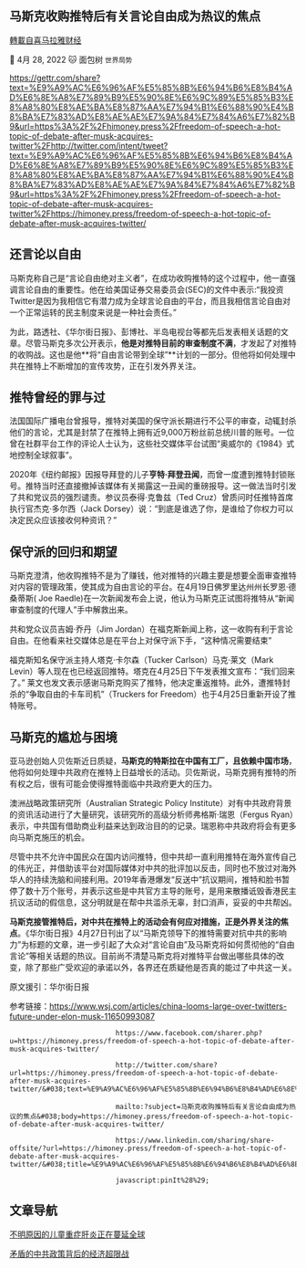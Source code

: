 
## 马斯克收购推特后有关言论自由成为热议的焦点
[轉載自喜马拉雅财经](https://himoney.press/freedom-of-speech-a-hot-topic-of-debate-after-musk-acquires-twitter/)

:date: 4月 28, 2022 :cat: 面包树 `世界局势` 

https://gettr.com/share?text=%E9%A9%AC%E6%96%AF%E5%85%8B%E6%94%B6%E8%B4%AD%E6%8E%A8%E7%89%B9%E5%90%8E%E6%9C%89%E5%85%B3%E8%A8%80%E8%AE%BA%E8%87%AA%E7%94%B1%E6%88%90%E4%B8%BA%E7%83%AD%E8%AE%AE%E7%9A%84%E7%84%A6%E7%82%B9&url=https%3A%2F%2Fhimoney.press%2Ffreedom-of-speech-a-hot-topic-of-debate-after-musk-acquires-twitter%2Fhttp://twitter.com/intent/tweet?text=%E9%A9%AC%E6%96%AF%E5%85%8B%E6%94%B6%E8%B4%AD%E6%8E%A8%E7%89%B9%E5%90%8E%E6%9C%89%E5%85%B3%E8%A8%80%E8%AE%BA%E8%87%AA%E7%94%B1%E6%88%90%E4%B8%BA%E7%83%AD%E8%AE%AE%E7%9A%84%E7%84%A6%E7%82%B9&url=https%3A%2F%2Fhimoney.press%2Ffreedom-of-speech-a-hot-topic-of-debate-after-musk-acquires-twitter%2Fhttps://himoney.press/freedom-of-speech-a-hot-topic-of-debate-after-musk-acquires-twitter/

## **还言论以自由**
    
马斯克称自己是“言论自由绝对主义者”，在成功收购推特的这个过程中，他一直强调言论自由的重要性。他在给美国证券交易委员会(SEC)的文件中表示:“我投资Twitter是因为我相信它有潜力成为全球言论自由的平台，而且我相信言论自由对一个正常运转的民主制度来说是一种社会责任。”
    
为此，路透社、《华尔街日报》、彭博社、半岛电视台等都先后发表相关话题的文章。尽管马斯克多次公开表示，**他是对推特目前的审查制度不满**，才发起了对推特的收购战。这也是他**将“自由言论带到全球”**计划的一部分。但他将如何处理中共在推特上不断增加的宣传攻势，正在引发外界关注。
    
## **推特曾经的罪与过** 
    
法国国际广播电台曾报导，推特对美国的保守派长期进行不公平的审查，动辄封杀他们的言论，尤其是封禁了在推特上拥有近9,000万粉丝前总统川普的账号。一位曾在社群平台工作的评论人士认为，这些社交媒体平台试图“奥威尔的《1984》式地控制全球叙事”。
    
2020年《纽约邮报》因报导拜登的儿子**亨特‧拜登丑闻**，而曾一度遭到推特封锁账号。推特当时还直接撤掉该媒体有关揭露这一丑闻的重磅报导。这一做法当时引发了共和党议员的强烈谴责。参议员泰得‧克鲁兹（Ted Cruz）曾质问时任推特首席执行官杰克‧多尔西（Jack Dorsey）说：“到底是谁选了你，是谁给了你权力可以决定民众应该接收何种资讯？”
    
## **保守派的回归和期望**
    
马斯克澄清，他收购推特不是为了赚钱，他对推特的兴趣主要是想要全面审查推特对内容的管理政策，使其成为自由言论的平台。在4月19日佛罗里达州州长罗恩‧德桑蒂斯( Joe Raedle)在一次新闻发布会上说，他认为马斯克正试图将推特从“新闻审查制度的代理人”手中解救出来。
    
共和党众议员吉姆‧乔丹（Jim Jordan）在福克斯新闻上称，这一收购有利于言论自由。在他看来社交媒体总是在平台上对保守派下手，“这种情况需要结束”
    
福克斯知名保守派主持人塔克‧卡尔森（Tucker Carlson）马克‧莱文（Mark Levin）等人现在也已经返回推特。塔克在4月25日下午发表推文宣布：“我们回来了。” 莱文也发文表示感谢马斯克购买了推特，他决定重返推特。此外，遭推特封杀的“争取自由的卡车司机”（Truckers for Freedom）也于4月25日重新开设了推特账号。
    
## **马斯克的尴尬与困境** 
    
亚马逊创始人贝佐斯近日质疑，**马斯克的特斯拉在中国有工厂，且依赖中国市场**，他将如何处理中共政府在推特上日益增长的活动。贝佐斯说，马斯克拥有推特的所有权之后，很有可能会使得推特面临中共政府更大的压力。
    
澳洲战略政策研究所（Australian Strategic Policy Institute）对有中共政府背景的资讯活动进行了大量研究，该研究所的高级分析师弗格斯‧瑞恩（Fergus Ryan）表示，中共国有借助商业利益来达到政治目的的记录。瑞恩称中共政府将会有更多向马斯克施压的机会。
    
尽管中共不允许中国民众在国内访问推特，但中共却一直利用推特在海外宣传自己的伟光正，并借助该平台对国际媒体对中共的批评加以反击，同时也不放过对海外华人的持续洗脑和间接利用。2019年香港爆发“反送中”抗议期间，推特和脸书暂停了数十万个账号，并表示这些是中共官方主导的账号，是用来散播诋毁香港民主抗议活动的假信息，这分明就是在帮中共滥杀无辜，封口消声，妥妥的中共帮凶。
    
**马斯克接管推特后，对中共在推特上的活动会有何应对措施，正是外界关注的焦点**。《华尔街日报》4月27日刊出了以“马斯克领导下的推特需要对抗中共的影响力”为标题的文章，进一步引起了大众对“言论自由”及马斯克将如何贯彻他的“自由言论”等相关话题的热议。目前尚不清楚马斯克将对推特平台做出哪些具体的改变，除了那些广受欢迎的承诺以外，各界还在质疑他是否真的能过了中共这一关。
    
原文援引：华尔街日报
    
参考链接：https://www.wsj.com/articles/china-looms-large-over-twitters-future-under-elon-musk-11650993087

                              https://www.facebook.com/sharer.php?u=https://himoney.press/freedom-of-speech-a-hot-topic-of-debate-after-musk-acquires-twitter/

                              http://twitter.com/share?url=https://himoney.press/freedom-of-speech-a-hot-topic-of-debate-after-musk-acquires-twitter/&#038;text=%E9%A9%AC%E6%96%AF%E5%85%8B%E6%94%B6%E8%B4%AD%E6%8E%A8%E7%89%B9%E5%90%8E%E6%9C%89%E5%85%B3%E8%A8%80%E8%AE%BA%E8%87%AA%E7%94%B1%E6%88%90%E4%B8%BA%E7%83%AD%E8%AE%AE%E7%9A%84%E7%84%A6%E7%82%B9
            
                              mailto:?subject=马斯克收购推特后有关言论自由成为热议的焦点&#038;body=https://himoney.press/freedom-of-speech-a-hot-topic-of-debate-after-musk-acquires-twitter/

                              https://www.linkedin.com/sharing/share-offsite/?url=https://himoney.press/freedom-of-speech-a-hot-topic-of-debate-after-musk-acquires-twitter/&#038;title=%E9%A9%AC%E6%96%AF%E5%85%8B%E6%94%B6%E8%B4%AD%E6%8E%A8%E7%89%B9%E5%90%8E%E6%9C%89%E5%85%B3%E8%A8%80%E8%AE%BA%E8%87%AA%E7%94%B1%E6%88%90%E4%B8%BA%E7%83%AD%E8%AE%AE%E7%9A%84%E7%84%A6%E7%82%B9

                              javascript:pinIt%28%29;    

                 	
## 文章导航
	

[不明原因的儿童重症肝炎正在蔓延全球](https://himoney.press/unexplained-severe-childhood-hepatitis-is-spreading-globally/)

[矛盾的中共政策背后的经济超限战](https://himoney.press/ccp-cant-stop-self-made-chinese-market-from-collapsing/)

